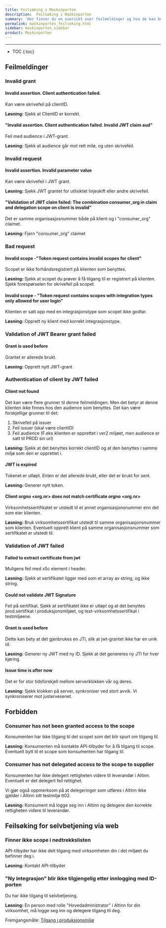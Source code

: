 ```yaml
---
title: Feilsøking i Maskinporten
description:  Feilsøking i Maskinporten
summary: 'Her finner du en oversikt over feilmeldinger og hva de kan bety, og hvordan det kan løses'
permalink: maskinporten_feilsoking.html
sidebar: maskinporten_sidebar
product: Maskinporten
---
```


---
* TOC
{:toc}

## Feilmeldinger

### Invalid grant

#### Invalid assertion. Client authentication failed.

Kan være skrivefeil på clientID.

**Løsning:** Sjekk at ClientID er korrekt.

#### "Invalid assertion. Client authentication failed. Invalid JWT claim aud"

Feil med audience i JWT-grant.

**Løsning:** Sjekk at audience går mot rett milø, og uten skrivefeil.

### Invalid request

#### Invalid assertion. Invalid parameter value

Kan være skrivefeil i JWT grant.

**Løsning:** Sjekk JWT grantet for utilsiktet linjeskift eller andre skrivefeil.

#### "Validation of JWT claim failed: The combination consumer_org in claim and delegation scope on client is invalid"

Det er samme organisasjosnummer både på klient og i "consumer_org" claimet.

**Løsning:** Fjern "consumer_org" claimet

### Bad request

#### Invalid scope -"Token request contains invalid scopes for client"

Scopet er ikke forhåndsregistrert på klienten som benyttes.

**Løsning:** Sjekk at scopet du prøver å få tilgang til er registrert på klienten. Sjekk forespørselen for skrivefeil på scopet.

#### Invalid scope - "Token request contains scopes with integration types only allowed for user login"

Klienten er satt opp med en integrasjonstype som scopet ikke godtar.

**Løsning:** Opprett ny klient med korrekt integrasjonstype.

###  Validation of JWT Bearer grant failed

#### Grant is used before

Grantet er allerede brukt.

**Løsning:** Opprett nytt JWT-grant

### Authentication of client by JWT failed

#### Client not found

Det kan være flere grunner til denne feilmeldingen. Men det betyr at denne klienten ikke finnes hos den audience som benyttes. Det kan være forskjellige grunner til det:

1. Skrivefeil på issuer
2. Feil issuer (skal være clientID)
3. Feil audience (F.eks klienten er opprettet i ver2 miljøet, men audience er satt til PROD sin url)

**Løsning:** Sjekk at det benyttes korrekt clientID og at den benyttes i samme miljø som den er opprettet i.

#### JWT is expired

Tokenet er utløpt. Enten er det allerede brukt, eller det er brukt for sent.

**Løsning:** Generer nytt token.

#### Client orgno <org.nr> does not match certificate orgno <org.nr>

Virksomhetssertifikatet er utstedt til et annet organisasjonsnummer enn det som eier klienten.

**Løsning:** Bruk virksomhetssertifikat utstedt til samme organisasjonsnummer som klienten. Eventuelt opprett klient på samme organisasjonsnummer som sertifikatet er utstedt til.

### Validation of JWT failed

#### Failed to extract certificate from jwt

Muligens feil med x5c element i header.

**Løsning:** Sjekk at sertifikatet ligger med som et array av string, og ikke string.

#### Could not validate JWT Signature

Feil på sertifikat. Sjekk at sertifikatet ikke er utløpt og at det benyttes prod.sertifikat i produksjonsmiljøet, og test-virksomhetssertifikat i testmiljøene.

#### Grant is used before

Dette kan bety at det gjenbrukes en JTI, slik at jwt-grantet ikke har en unik id.

**Løsning:** Generer ny JWT med ny ID. Sjekk at det genereres ny JTI for hver kjøring.

#### Issue time is after now

Det er for stor tidsforskjell mellom serverklokken vår og deres.

**Løsning:** Sjekk klokken på server, synkroniser ved stort avvik. Vi synkroniserer mot justervesenet.

## Forbidden

### Consumer has not been granted access to the scope <scope>

Konsumenten har ikke tilgang til det scopet som det blir spurt om tilgang til.

**Løsning:** Konsumenten må kontakte API-tilbyder for å få tilgang til scope. Eventuelt bytt til et scope som konsumenten har tilgang til.

### Consumer <consumer org.nr> has not delegated access to the scope <scope> to supplier <supplier org.nr>

Konsumenten har ikke delegert rettigheten videre til leverandør i Altinn. Eventuelt er det delegert feil rettighet.

Vi gjør også oppmerksom på at delegeringer som utføres i Altinn ikke gjelder i Altinn sitt testmiljø tt02.

**Løsning:** Konsument må logge seg inn i Altinn og delegere den korrekte rettigheten videre til leverandør. 

## Feilsøking for selvbetjening via web

### Finner ikke scope i nedtrekkslisten

API-tilbyder har ikke delt tilgang med virksomheten din i det miljøet du befinner deg i.

**Løsning:** Kontakt API-tilbyder

### "Ny integrasjon" blir ikke tilgjengelig etter innlogging med ID-porten

Du har ikke tilgang til selvbetjening.

**Løsning:** En person med rolle "Hovedadministrator" i Altinn for din virksomhet, må logge seg inn og delegere tilgang til deg.

Fremgangsmåte: [Tilgang i produksjonsmiljø](https://docs.digdir.no/maskinporten_sjolvbetjening_web.html#tilgang-i-produksjonsmilj%C3%B8)
